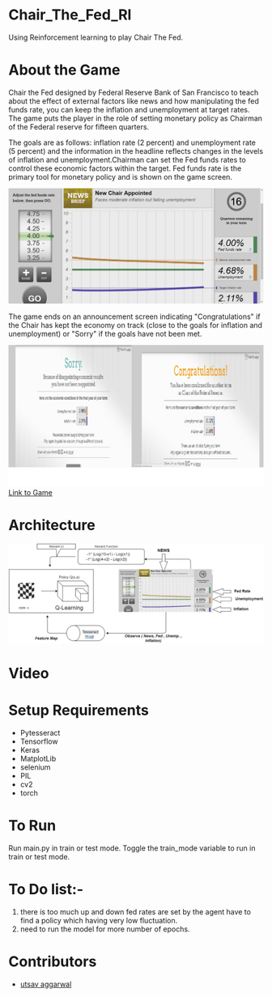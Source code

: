 # Chair_The_Fed_Rl

Using Reinforcement learning to play Chair The Fed.

# About the Game
Chair the Fed designed by Federal Reserve Bank of San Francisco to teach about the effect of external factors like news and how manipulating the fed funds rate, you can keep the inflation and unemployment at target rates. The game puts the player in the role of setting monetary policy as Chairman of the Federal reserve for fifteen quarters. 

The goals are as follows: inflation rate (2 percent) and unemployment rate (5 percent) and the information in the headline reflects changes in the levels of inflation and unemployment.Chairman can set the Fed funds rates to control these economic factors within the target. Fed funds rate is the primary tool for monetary policy and is shown on the game screen.

![alt text](https://github.com/lucky630/Chair_The_Fed_Rl/blob/master/record/hh0.PNG)

The game ends on an announcement screen indicating "Congratulations" if the Chair has kept the economy on track (close to the goals for inflation and unemployment) or "Sorry" if the goals have not been met.

![alt text](https://github.com/lucky630/Chair_The_Fed_Rl/blob/master/record/both.png)
[Link to Game](https://sffed-education.org/chairthefed/WebGamePlay.html)

# Architecture

![alt text](https://github.com/lucky630/Chair_The_Fed_Rl/blob/master/record/arch_diag.jpg)

# Video

# Setup Requirements
- Pytesseract
- Tensorflow
- Keras
- MatplotLib
- selenium
- PIL
- cv2
- torch

# To Run
Run main.py in train or test mode. Toggle the train_mode variable to run in train or test mode.

# To Do list:-
1. there is too much up and down fed rates are set by the agent have to find a policy which having very low fluctuation.
2. need to run the model for more number of epochs.

# Contributors
- [utsav aggarwal](https://github.com/utsav1)
